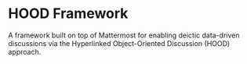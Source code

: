 # HOOD Framework
A framework built on top of Mattermost for enabling deictic data-driven discussions via the Hyperlinked Object-Oriented Discussion (HOOD) approach.
